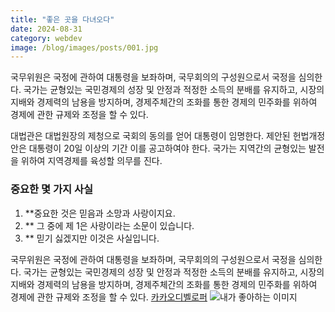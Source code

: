```yaml
---
title: "좋은 곳을 다녀오다"
date: 2024-08-31
category: webdev
image: /blog/images/posts/001.jpg
---
```


국무위원은 국정에 관하여 대통령을 보좌하며, 국무회의의 구성원으로서 국정을 심의한다. 국가는 균형있는 국민경제의 성장 및 안정과 적정한 소득의 분배를 유지하고, 시장의 지배와 경제력의 남용을 방지하며, 경제주체간의 조화를 통한 경제의 민주화를 위하여 경제에 관한 규제와 조정을 할 수 있다.

대법관은 대법원장의 제청으로 국회의 동의를 얻어 대통령이 임명한다. 제안된 헌법개정안은 대통령이 20일 이상의 기간 이를 공고하여야 한다. 국가는 지역간의 균형있는 발전을 위하여 지역경제를 육성할 의무를 진다.

### 중요한 몇 가지 사실

1. \*\*중요한 것은 믿음과 소망과 사랑이지요.
2. \*\* 그 중에 제 1은 사랑이라는 소문이 있습니다.
3. \*\* 믿기 싫겠지만 이것은 사실입니다.

국무위원은 국정에 관하여 대통령을 보좌하며, 국무회의의 구성원으로서 국정을 심의한다. 국가는 균형있는 국민경제의 성장 및 안정과 적정한 소득의 분배를 유지하고, 시장의 지배와 경제력의 남용을 방지하며, 경제주체간의 조화를 통한 경제의 민주화를 위하여 경제에 관한 규제와 조정을 할 수 있다.
[카카오디벨로퍼](https://developer.kakao.com)
![내가 좋아하는 이미지](/blog/images/posts/002.jpg)
